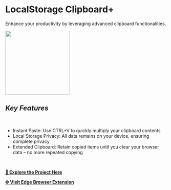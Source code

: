 # LocalStorage Clipboard+
Enhance your productivity by leveraging advanced clipboard functionalities.
<br>

<img src="https://github.com/tobwil/markdown_content/assets/72387477/84577c0f-ef78-4280-97a5-03c4630eab5c" width="200" height="200">
<br>

## *Key Features*
<br>

* Instant Paste: Use CTRL+V to quickly multiply your clipboard contents
* Local Storage Privacy: All data remains on your device, ensuring complete privacy
* Extended Clipboard: Retain copied items until you clear your browser data – no more repeated copying
<br>

**[🔗 Explore the Project Here](https://a.picoapps.xyz/administration-deal)**

**[🌐 Visit Edge Browser Extension](https://microsoftedge.microsoft.com/addons/detail/localstorage-clipboard/pcahepbhdanoejneffecomjnhpmadgcb)**
